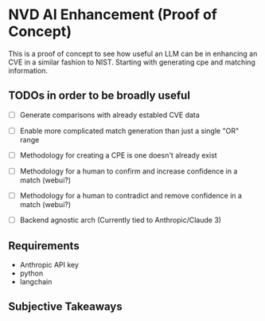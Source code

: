 # NVD AI Enhancement (Proof of Concept)

This is a proof of concept to see how useful an LLM can be in enhancing an CVE in a similar fashion to NIST.  Starting with generating cpe and matching information.


## TODOs in order to be broadly useful
- [ ] Generate comparisons with already establed CVE data 
- [ ] Enable more complicated match generation than just a single "OR" range
- [ ] Methodology for creating a CPE is one doesn't already exist
- [ ] Methodology for a human to confirm and increase confidence in a match (webui?)
- [ ] Methodology for a human to contradict and remove confidence in a match (webui?)
- [ ] Backend agnostic arch (Currently tied to Anthropic/Claude 3)



## Requirements
- Anthropic API key
- python 
- langchain

## Subjective Takeaways 
